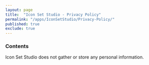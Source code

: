 ```yaml
---
layout: page
title:  "Icon Set Studio - Privacy Policy"
permalink: "/apps/IconSetStudio/Privacy-Policy/"
published: true
exclude: true
---
```


### Contents

Icon Set Studio does not gather or store any personal information.
